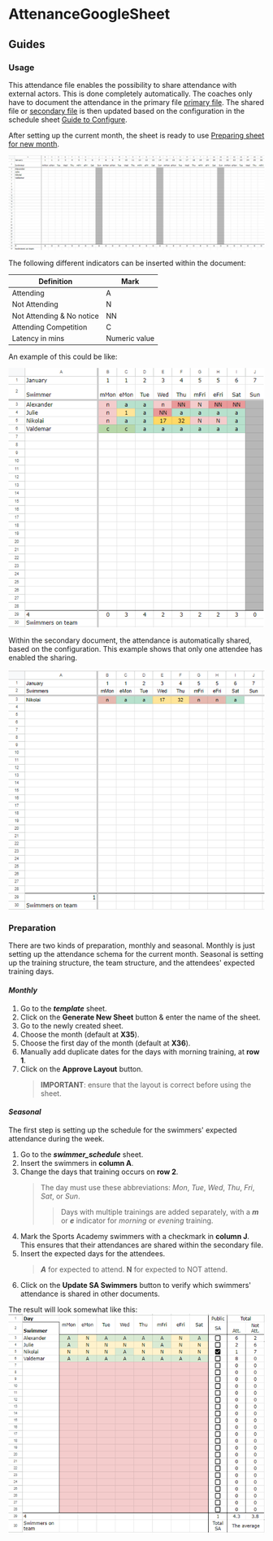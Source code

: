 # AttenanceGoogleSheet

## Guides 

### Usage

This attendance file enables the possibility to share attendance with external actors. This is done completely automatically. The coaches only have to document the attendance in the primary file [primary file](https://docs.google.com/spreadsheets/d/1OtppC-XNCi8MA6iUPs1loCO9HAkhDDPMWZ1DQCfl1p8/edit#gid=1329891054). The shared file or [secondary file](https://docs.google.com/spreadsheets/d/1Jb85q1J6Bnr2BeGMfUAGhJOP5TbKaStClVaDnXB1_NQ/edit#gid=1762417855) is then updated based on the configuration in the schedule sheet [Guide to Configure](#seasonal).
 
After setting up the current month, the sheet is ready to use [Preparing sheet for new month](#monthly).

![Attendance Schema](images/attendance_schema.png)

The following different indicators can be inserted within the document: 

| Definition | Mark |
|-----------------|-----------------|
| Attending | A  |
| Not Attending  | N  |
| Not Attending & No notice | NN  |
| Attending Competition | C |
| Latency in mins | Numeric value |

An example of this could be like: 

![Project Image](images/attendance_filled.png)

Within the secondary document, the attendance is automatically shared, based on the configuration. This example shows that only one attendee has enabled the sharing. 

![Project Image](images/attendance_filled_public.png)

### Preparation

There are two kinds of preparation, monthly and seasonal. Monthly is just setting up the attendance schema for the current month. Seasonal is setting up the training structure, the team structure, and the attendees' expected training days.  

#### ***Monthly***
  1. Go to the ***template*** sheet.
  2. Click on the **Generate New Sheet** button & enter the name of the sheet. 
  3. Go to the newly created sheet. 
  4. Choose the month (default at **X35**).
  5. Choose the first day of the month (default at **X36**). 
  6. Manually add duplicate dates for the days with morning training, at **row 1**.
  7. Click on the **Approve Layout** button. 
     > **IMPORTANT**: ensure that the layout is correct before using the sheet. 

#### ***Seasonal***
The first step is setting up the schedule for the swimmers' expected attendance during the week. 

  1. Go to the ***swimmer_schedule*** sheet.
  2. Insert the swimmers in **column A**.
  3. Change the days that training occurs on **row 2**. 
      > The day must use these abbreviations: *Mon*, *Tue*, *Wed*, *Thu*, *Fri*, *Sat*, or *Sun*.
      >> Days with multiple trainings are added separately, with a ***m*** or ***e*** indicator for *morning* or *evening* training. 
  4. Mark the Sports Academy swimmers with a checkmark in **column J**. This ensures that their attendances are shared within the secondary file.
  5. Insert the expected days for the attendees.   
      > ***A*** for expected to attend. **N** for expected to NOT attend. 
  6. Click on the **Update SA Swimmers** button to verify which swimmers' attendance is shared in other documents. 

The result will look somewhat like this: 
 ![Project Image](images/swimmer_schedule_filled.png)
